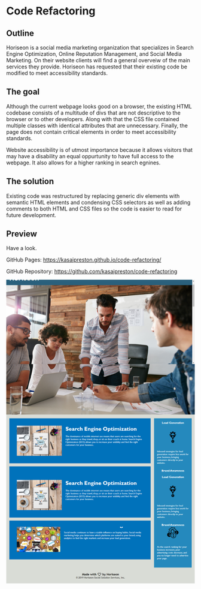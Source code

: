 # Code Refactoring

## Outline

Horiseon is a social media marketing organization that specializes in Search Engine Optimization, Online Reputation Management, and Social Media Marketing. On their website clients will find a general overveiw of the main services they provide. Horiseon has requested that their existing code be modified to meet accessibility standards.

## The goal

Although the current webpage looks good on a browser, the existing HTML codebase consists of a multitude of divs that are not descriptive to the browser or to other developers. Along with that the CSS file contained multiple classes with identical attributes that are unnecessary. Finally, the page does not contain critical elements in order to meet accessibility standards.

Website accessibility is of utmost importance because it allows visitors that may have a disability an equal oppurtunity to have full access to the webpage. It also allows for a higher ranking in search egnines. 

## The solution

Existing code was restructured by replacing generic div elements with semantic HTML elements and condensing CSS selectors as well as adding comments to both HTML and CSS files so the code is easier to read for future development.

## Preview
Have a look.

GitHub Pages: https://kasaipreston.github.io/code-refactoring/

GitHub Repository: https://github.com/kasaipreston/code-refactoring

![Horiseon webpage](assets/images/screenshot1.jpg)
